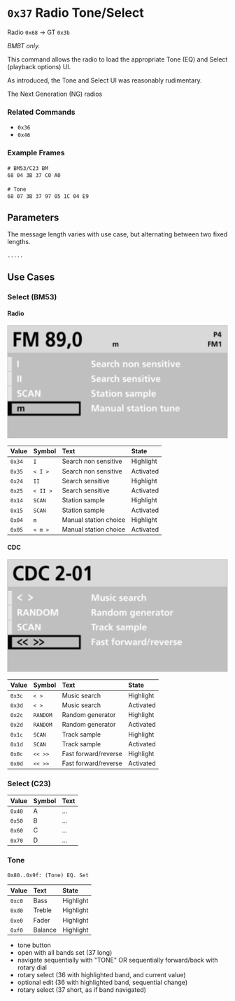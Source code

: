 # `0x37` Radio Tone/Select

Radio `0x68` → GT `0x3b`

*BMBT only.*

This command allows the radio to load the appropriate Tone (EQ) and Select (playback options) UI.

As introduced, the Tone and Select UI was reasonably rudimentary. 

The Next Generation (NG) radios 

### Related Commands

- `0x36`
- `0x46`

### Example Frames

    # BM53/C23 BM
    68 04 3B 37 C0 A0

    # Tone
    68 07 3B 37 97 05 1C 04 E9

## Parameters

The message length varies with use case, but alternating between two fixed lengths.

    .....

## Use Cases

### Select (BM53)

#### Radio

![Select Radio](bm53_rad.png)

Value|Symbol|Text|State
:----|:-----|:---|:----
`0x34`|`I`| Search non sensitive|Highlight
`0x35`|`< I >`| Search non sensitive|Activated
`0x24`|`II`| Search sensitive|Highlight
`0x25`|`< II >`| Search sensitive|Activated
`0x14`|`SCAN`| Station sample|Highlight
`0x15`|`SCAN`| Station sample|Activated
`0x04`|`m`| Manual station choice|Highlight
`0x05`|`< m >`| Manual station choice|Activated

#### CDC

![Select CDC](bm53_cdc.png)

Value|Symbol|Text|State
:----|:-----|:---|:----
`0x3c`|`< >`| Music search|Highlight
`0x3d`|`< >`| Music search|Activated
`0x2c`|`RANDOM`| Random generator|Highlight
`0x2d`|`RANDOM`| Random generator|Activated
`0x1c`|`SCAN`| Track sample|Highlight
`0x1d`|`SCAN`| Track sample|Activated
`0x0c`|`<< >>`| Fast forward/reverse|Highlight
`0x0d`|`<< >>`| Fast forward/reverse|Activated

### Select (C23)

Value|Symbol|Text
:----|:-----|:---
`0x40`|A|...
`0x50`|B|...
`0x60`|C|...
`0x70`|D|...

### Tone

    0x80..0x9f: (Tone) EQ. Set

Value|Text|State
:----|:-----|:---
`0xc0`|Bass|Highlight
`0xd0`|Treble|Highlight
`0xe0`|Fader|Highlight
`0xf0`|Balance|Highlight


- tone button
- open with all bands set (37 long)
- navigate sequentially with "TONE" OR sequentially forward/back with rotary dial
- rotary select (36 with highlighted band, and current value)
- optional edit (36 with highlighted band, sequential change)
- rotary select (37 short, as if band navigated)
